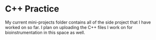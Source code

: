 # C++ Practice

My current mini-projects folder contains all of the side project that I have worked on so far.
I plan on uploading the C++ files I work on for bioinstrumentation in this space as well.
